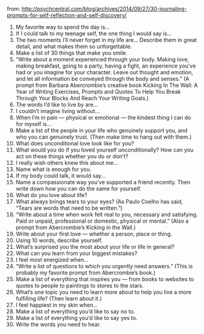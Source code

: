 from:
http://psychcentral.com/blog/archives/2014/09/27/30-journaling-prompts-for-self-reflection-and-self-discovery/

1. My favorite way to spend the day is…
2. If I could talk to my teenage self, the one thing I would say is…
3. The two moments I’ll never forget in my life are… Describe them in great detail, and
what makes them so unforgettable.
4. Make a list of 30 things that make you smile.
5. “Write about a moment experienced through your body. Making love, making breakfast, going to a party, having a fight, an experience you’ve had or you imagine for your character. Leave out thought and emotion, and let all information be conveyed through the body and senses.” (A prompt from Barbara Abercrombie’s creative book Kicking In The Wall: A Year of Writing Exercises, Prompts and Quotes To Help You Break Through Your Blocks And Reach Your Writing Goals.)
6. The words I’d like to live by are…
7. I couldn’t imagine living without…
8. When I’m in pain — physical or emotional — the kindest thing I can do for myself is…
9. Make a list of the people in your life who genuinely support you, and who you can genuinely trust. (Then make time to hang out with them.)
10. What does unconditional love look like for you?
11. What would you do if you loved yourself unconditionally? How can you act on these things whether you do or don’t?
12. I really wish others knew this about me…
13. Name what is enough for you.
14. If my body could talk, it would say…
15. Name a compassionate way you’ve supported a friend recently. Then write down how you can do the same for yourself.
16. What do you love about life?
17. What always brings tears to your eyes? (As Paulo Coelho has said, “Tears are words that need to be written.”)
18. “Write about a time when work felt real to you, necessary and satisfying. Paid or unpaid, professional or domestic, physical or mental.” (Also a prompt from Abercrombie’s Kicking in the Wall.)
19. Write about your first love — whether a person, place or thing.
20. Using 10 words, describe yourself.
21. What’s surprised you the most about your life or life in general?
22. What can you learn from your biggest mistakes?
23. I feel most energized when…
24. “Write a list of questions to which you urgently need answers.” (This is probably my favorite prompt from Abercrombie’s book.)
25. Make a list of everything that inspires you — from books to websites to quotes to people to paintings to stores to the stars.
26. What’s one topic you need to learn more about to help you live a more fulfilling life?  (Then learn about it.)
27. I feel happiest in my skin when…
28. Make a list of everything you’d like to say no to.
29. Make a list of everything you’d like to say yes to.
30. Write the words you need to hear.

